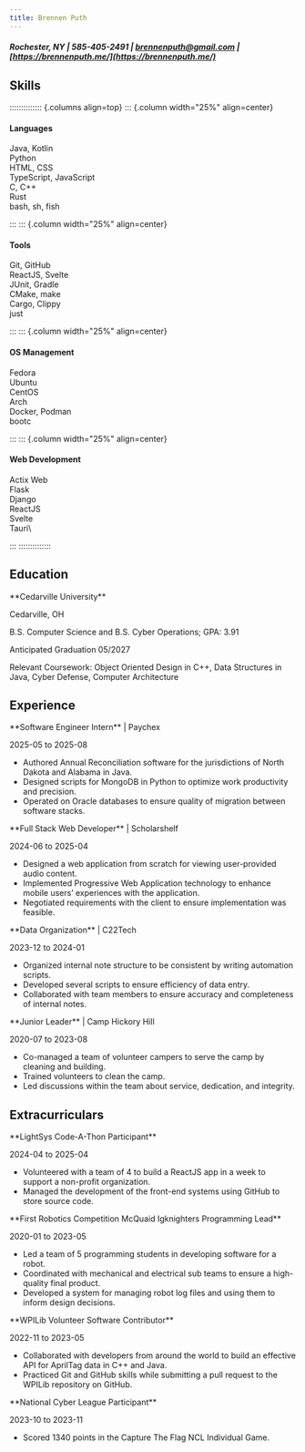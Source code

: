 ```yaml
---
title: Brennen Puth
---
```


##### Rochester, NY | 585-405-2491 | [brennenputh@gmail.com](mailto:brennenputh@gmail.com) | [https://brennenputh.me/](https://brennenputh.me/)

## Skills

<div class="skills">

:::::::::::::: {.columns align=top}
::: {.column width="25%" align=center}

<div>

#### Languages

Java, Kotlin\
Python\
HTML, CSS\
TypeScript, JavaScript\
C, C++\
Rust\
bash, sh, fish

</div>
::: 
::: {.column width="25%" align=center}
<div>

#### Tools

Git, GitHub\
ReactJS, Svelte\
JUnit, Gradle\
CMake, make\
Cargo, Clippy\
just

</div>
::: 
::: {.column width="25%" align=center}
<div>

#### OS Management

Fedora\
Ubuntu\
CentOS\
Arch\
Docker, Podman\
bootc

</div>
::: 
::: {.column width="25%" align=center}
<div>

#### Web Development

Actix Web\
Flask\
Django\
ReactJS\
Svelte\
Tauri\


</div>
</div>
::: 
::::::::::::::

## Education

<div class="lr-split">
<p>**Cedarville University**</p>
<p>Cedarville, OH</p>
</div>

<div class="lr-split">
<p>B.S. Computer Science and B.S. Cyber Operations; GPA: 3.91</p>
<p>Anticipated Graduation 05/2027</p>
</div>

Relevant Coursework: Object Oriented Design in C++, Data Structures in Java, Cyber Defense, Computer Architecture

## Experience

<div class="lr-split">
<p>**Software Engineer Intern** | Paychex</p> 
<p>2025-05 to 2025-08</p>
</div>

* Authored Annual Reconciliation software for the jurisdictions of North Dakota and Alabama in Java.
* Designed scripts for MongoDB in Python to optimize work productivity and precision.
* Operated on Oracle databases to ensure quality of migration between software stacks.

<div class="lr-split">
<p>**Full Stack Web Developer** | Scholarshelf</p>
<p>2024-06 to 2025-04</p>
</div>

* Designed a web application from scratch for viewing user-provided audio content.
* Implemented Progressive Web Application technology to enhance mobile users’ experiences with the application.
* Negotiated requirements with the client to ensure implementation was feasible.

<div class="lr-split">
<p>**Data Organization** | C22Tech</p>
<p>2023-12 to 2024-01</p>
</div>

* Organized internal note structure to be consistent by writing automation scripts.
* Developed several scripts to ensure efficiency of data entry.
* Collaborated with team members to ensure accuracy and completeness of internal notes.

<div class="lr-split">
<p>**Junior Leader** | Camp Hickory Hill</p>
<p>2020-07 to 2023-08</p>
</div>

* Co-managed a team of volunteer campers to serve the camp by cleaning and building.
* Trained volunteers to clean the camp.
* Led discussions within the team about service, dedication, and integrity.

## Extracurriculars

<div class="lr-split">
<p>**LightSys Code-A-Thon Participant**</p>
<p>2024-04 to 2025-04</p>
</div>

* Volunteered with a team of 4 to build a ReactJS app in a week to support a non-profit organization.
* Managed the development of the front-end systems using GitHub to store source code.

<div class="lr-split">
<p>**First Robotics Competition McQuaid Igknighters Programming Lead**</p>
<p>2020-01 to 2023-05</p>
</div>

* Led a team of 5 programming students in developing software for a robot.
* Coordinated with mechanical and electrical sub teams to ensure a high-quality final product.
* Developed a system for managing robot log files and using them to inform design decisions.

<div class="lr-split">
<p>**WPILib Volunteer Software Contributor**</p>
<p>2022-11 to 2023-05</p>
</div>

* Collaborated with developers from around the world to build an effective API for AprilTag data in C++ and Java.
* Practiced Git and GitHub skills while submitting a pull request to the WPILib repository on GitHub.

<div class="lr-split">
<p>**National Cyber League Participant**</p>
<p>2023-10 to 2023-11</p>
</div>

* Scored 1340 points in the Capture The Flag NCL Individual Game.
